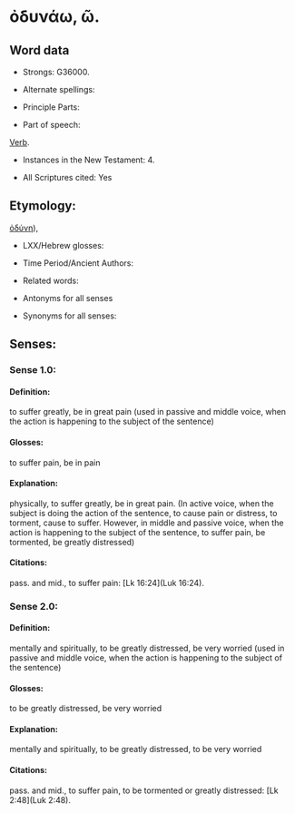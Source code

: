 # ὀδυνάω, ῶ.

<!-- Status: S2=NeedsReview -->
<!-- Lexica used for edits: BDAG, FFM, LN, A-S -->

## Word data

* Strongs: G36000.

* Alternate spellings:



* Principle Parts: 


* Part of speech: 

[Verb](http://ugg.readthedocs.io/en/latest/verb.html).

* Instances in the New Testament: 4.

* All Scriptures cited: Yes

## Etymology: 

[ὀδύνη]()),

* LXX/Hebrew glosses: 


* Time Period/Ancient Authors: 


* Related words: 

* Antonyms for all senses

* Synonyms for all senses: 


## Senses: 


### Sense  1.0: 

#### Definition: 

to suffer greatly, be in great pain (used in passive and middle voice, when the action is happening to the subject of the sentence) 

#### Glosses: 

to suffer pain, be in pain

#### Explanation: 

physically, to suffer greatly, be in great pain.  (In active voice, when the subject is doing the action of the sentence, to cause pain or distress, to torment, cause to suffer.  However, in middle and passive voice, when the action is happening to the subject of the sentence, to suffer pain, be tormented, be greatly distressed)

#### Citations: 

pass. and mid., to suffer pain: [Lk 16:24](Luk 16:24).

### Sense  2.0: 

#### Definition: 

mentally and spiritually, to be greatly distressed, be very worried (used in passive and middle voice, when the action is happening to the subject of the sentence) 

#### Glosses: 

to be greatly distressed, be very worried

#### Explanation: 

mentally and spiritually, to be greatly distressed, to be very worried

#### Citations: 

pass. and mid., to suffer pain, to be tormented or greatly distressed: [Lk 2:48](Luk 2:48).